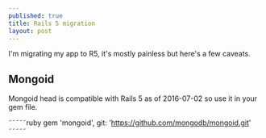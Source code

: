 ```yaml
---
published: true
title: Rails 5 migration
layout: post
---
```

I'm migrating my app to R5, it's mostly painless but here's a few caveats. 

## Mongoid

 Mongoid head is compatible with Rails 5 as of 2016-07-02 so use it in your gem file. 

˜˜˜˜˜ruby
gem 'mongoid', git: 'https://github.com/mongodb/mongoid.git'
˜˜˜˜˜